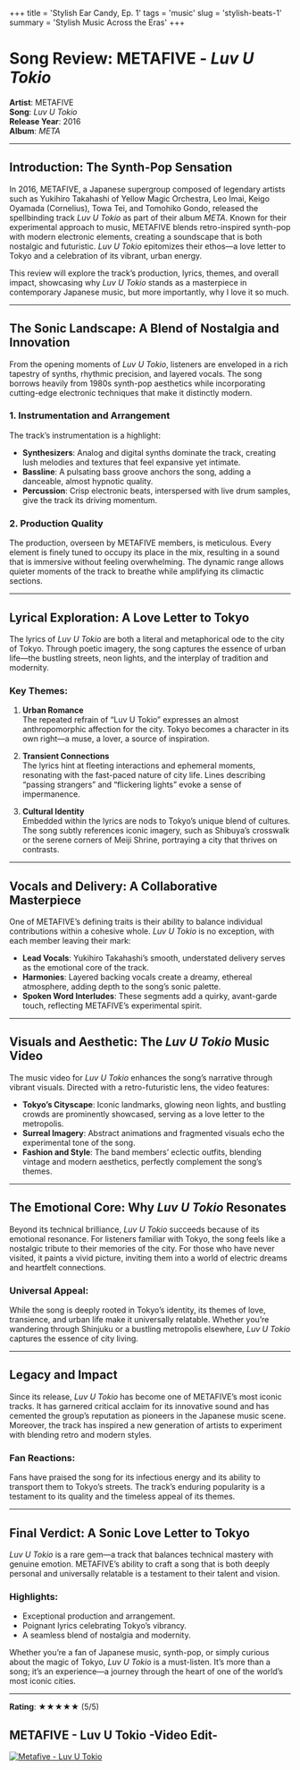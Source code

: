 +++
title = 'Stylish Ear Candy, Ep. 1'
tags = 'music'
slug = 'stylish-beats-1'
summary = 'Stylish Music Across the Eras'
+++

# Song Review: METAFIVE - *Luv U Tokio*

**Artist**: METAFIVE  
**Song**: *Luv U Tokio*  
**Release Year**: 2016  
**Album**: *META*

---

## Introduction: The Synth-Pop Sensation

In 2016, METAFIVE, a Japanese supergroup composed of legendary artists such as Yukihiro Takahashi of Yellow Magic Orchestra, Leo Imai, Keigo Oyamada (Cornelius), Towa Tei, and Tomohiko Gondo, released the spellbinding track *Luv U Tokio* as part of their album *META*. Known for their experimental approach to music, METAFIVE blends retro-inspired synth-pop with modern electronic elements, creating a soundscape that is both nostalgic and futuristic. *Luv U Tokio* epitomizes their ethos—a love letter to Tokyo and a celebration of its vibrant, urban energy.

This review will explore the track’s production, lyrics, themes, and overall impact, showcasing why *Luv U Tokio* stands as a masterpiece in contemporary Japanese music, but more importantly, why I love it so much. 

---

## The Sonic Landscape: A Blend of Nostalgia and Innovation

From the opening moments of *Luv U Tokio*, listeners are enveloped in a rich tapestry of synths, rhythmic precision, and layered vocals. The song borrows heavily from 1980s synth-pop aesthetics while incorporating cutting-edge electronic techniques that make it distinctly modern.

### 1. **Instrumentation and Arrangement**
The track’s instrumentation is a highlight:
- **Synthesizers**: Analog and digital synths dominate the track, creating lush melodies and textures that feel expansive yet intimate.
- **Bassline**: A pulsating bass groove anchors the song, adding a danceable, almost hypnotic quality.
- **Percussion**: Crisp electronic beats, interspersed with live drum samples, give the track its driving momentum.

### 2. **Production Quality**
The production, overseen by METAFIVE members, is meticulous. Every element is finely tuned to occupy its place in the mix, resulting in a sound that is immersive without feeling overwhelming. The dynamic range allows quieter moments of the track to breathe while amplifying its climactic sections.

---

## Lyrical Exploration: A Love Letter to Tokyo

The lyrics of *Luv U Tokio* are both a literal and metaphorical ode to the city of Tokyo. Through poetic imagery, the song captures the essence of urban life—the bustling streets, neon lights, and the interplay of tradition and modernity.

### Key Themes:
1. **Urban Romance**  
   The repeated refrain of “Luv U Tokio” expresses an almost anthropomorphic affection for the city. Tokyo becomes a character in its own right—a muse, a lover, a source of inspiration.

2. **Transient Connections**  
   The lyrics hint at fleeting interactions and ephemeral moments, resonating with the fast-paced nature of city life. Lines describing “passing strangers” and “flickering lights” evoke a sense of impermanence.

3. **Cultural Identity**  
   Embedded within the lyrics are nods to Tokyo’s unique blend of cultures. The song subtly references iconic imagery, such as Shibuya’s crosswalk or the serene corners of Meiji Shrine, portraying a city that thrives on contrasts.

---

## Vocals and Delivery: A Collaborative Masterpiece

One of METAFIVE’s defining traits is their ability to balance individual contributions within a cohesive whole. *Luv U Tokio* is no exception, with each member leaving their mark:
- **Lead Vocals**: Yukihiro Takahashi’s smooth, understated delivery serves as the emotional core of the track.
- **Harmonies**: Layered backing vocals create a dreamy, ethereal atmosphere, adding depth to the song’s sonic palette.
- **Spoken Word Interludes**: These segments add a quirky, avant-garde touch, reflecting METAFIVE’s experimental spirit.

---

## Visuals and Aesthetic: The *Luv U Tokio* Music Video

The music video for *Luv U Tokio* enhances the song’s narrative through vibrant visuals. Directed with a retro-futuristic lens, the video features:
- **Tokyo’s Cityscape**: Iconic landmarks, glowing neon lights, and bustling crowds are prominently showcased, serving as a love letter to the metropolis.
- **Surreal Imagery**: Abstract animations and fragmented visuals echo the experimental tone of the song.
- **Fashion and Style**: The band members’ eclectic outfits, blending vintage and modern aesthetics, perfectly complement the song’s themes.

---

## The Emotional Core: Why *Luv U Tokio* Resonates

Beyond its technical brilliance, *Luv U Tokio* succeeds because of its emotional resonance. For listeners familiar with Tokyo, the song feels like a nostalgic tribute to their memories of the city. For those who have never visited, it paints a vivid picture, inviting them into a world of electric dreams and heartfelt connections.

### Universal Appeal:
While the song is deeply rooted in Tokyo’s identity, its themes of love, transience, and urban life make it universally relatable. Whether you’re wandering through Shinjuku or a bustling metropolis elsewhere, *Luv U Tokio* captures the essence of city living.

---

## Legacy and Impact

Since its release, *Luv U Tokio* has become one of METAFIVE’s most iconic tracks. It has garnered critical acclaim for its innovative sound and has cemented the group’s reputation as pioneers in the Japanese music scene. Moreover, the track has inspired a new generation of artists to experiment with blending retro and modern styles.

### Fan Reactions:
Fans have praised the song for its infectious energy and its ability to transport them to Tokyo’s streets. The track’s enduring popularity is a testament to its quality and the timeless appeal of its themes.

---

## Final Verdict: A Sonic Love Letter to Tokyo

*Luv U Tokio* is a rare gem—a track that balances technical mastery with genuine emotion. METAFIVE’s ability to craft a song that is both deeply personal and universally relatable is a testament to their talent and vision.

### Highlights:
- Exceptional production and arrangement.
- Poignant lyrics celebrating Tokyo’s vibrancy.
- A seamless blend of nostalgia and modernity.

Whether you’re a fan of Japanese music, synth-pop, or simply curious about the magic of Tokyo, *Luv U Tokio* is a must-listen. It’s more than a song; it’s an experience—a journey through the heart of one of the world’s most iconic cities.

---

**Rating**: ★★★★★ (5/5)

## METAFIVE - Luv U Tokio -Video Edit-

[![Metafive - Luv U Tokio](https://img.youtube.com/vi/6D4REZZtOOk/0.jpg)](https://www.youtube.com/watch?v=6D4REZZtOOk)



